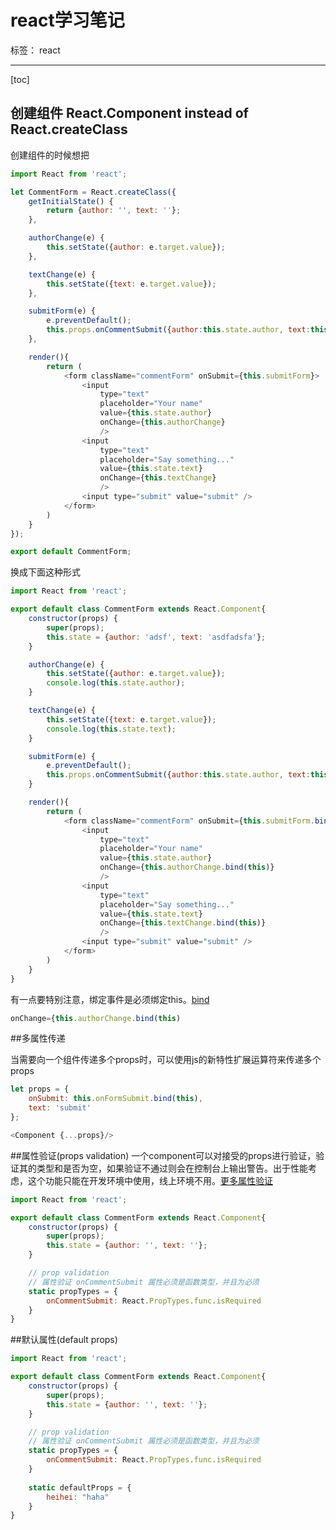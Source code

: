 ﻿# react学习笔记

标签： react

---

[toc]

## 创建组件 React.Component instead of React.createClass

创建组件的时候想把
``` javascript
import React from 'react';

let CommentForm = React.createClass({
    getInitialState() {
        return {author: '', text: ''};
    },

    authorChange(e) {
        this.setState({author: e.target.value});
    },

    textChange(e) {
        this.setState({text: e.target.value});
    },

    submitForm(e) {
        e.preventDefault();
        this.props.onCommentSubmit({author:this.state.author, text:this.state.text});
    },

    render(){
        return (
            <form className="commentForm" onSubmit={this.submitForm}>
                <input
                    type="text"
                    placeholder="Your name"
                    value={this.state.author}
                    onChange={this.authorChange}
                    />
                <input
                    type="text"
                    placeholder="Say something..."
                    value={this.state.text}
                    onChange={this.textChange}
                    />
                <input type="submit" value="submit" />
            </form>
        )
    }
});

export default CommentForm;
```

换成下面这种形式
```javascript
import React from 'react';

export default class CommentForm extends React.Component{
    constructor(props) {
        super(props);
        this.state = {author: 'adsf', text: 'asdfadsfa'};
    }

    authorChange(e) {
        this.setState({author: e.target.value});
        console.log(this.state.author);
    }

    textChange(e) {
        this.setState({text: e.target.value});
        console.log(this.state.text);
    }

    submitForm(e) {
        e.preventDefault();
        this.props.onCommentSubmit({author:this.state.author, text:this.state.text});
    }

    render(){
        return (
            <form className="commentForm" onSubmit={this.submitForm.bind(this)}>
                <input
                    type="text"
                    placeholder="Your name"
                    value={this.state.author}
                    onChange={this.authorChange.bind(this)}
                    />
                <input
                    type="text"
                    placeholder="Say something..."
                    value={this.state.text}
                    onChange={this.textChange.bind(this)}
                    />
                <input type="submit" value="submit" />
            </form>
        )
    }
}

```

有一点要特别注意，绑定事件是必须绑定this。[bind](https://developer.mozilla.org/en-US/docs/Web/JavaScript/Reference/Global_Objects/Function/bind)
```javascript
onChange={this.authorChange.bind(this)
```

##多属性传递

当需要向一个组件传递多个props时，可以使用js的新特性扩展运算符来传递多个props

```javascript
let props = {
    onSubmit: this.onFormSubmit.bind(this),
    text: 'submit'
};

<Component {...props}/>
```

##属性验证(props validation)
一个component可以对接受的props进行验证，验证其的类型和是否为空，如果验证不通过则会在控制台上输出警告。出于性能考虑，这个功能只能在开发环境中使用，线上环境不用。[更多属性验证](http://facebook.github.io/react/docs/reusable-components.html)

```javascript
import React from 'react';

export default class CommentForm extends React.Component{
    constructor(props) {
        super(props);
        this.state = {author: '', text: ''};
    }

    // prop validation
    // 属性验证 onCommentSubmit 属性必须是函数类型，并且为必须
    static propTypes = {
        onCommentSubmit: React.PropTypes.func.isRequired
    }
}
```

##默认属性(default props)
```javascript
import React from 'react';

export default class CommentForm extends React.Component{
    constructor(props) {
        super(props);
        this.state = {author: '', text: ''};
    }

    // prop validation
    // 属性验证 onCommentSubmit 属性必须是函数类型，并且为必须
    static propTypes = {
        onCommentSubmit: React.PropTypes.func.isRequired
    }
    
    static defaultProps = {
        heihei: "haha"
    }
}
```





